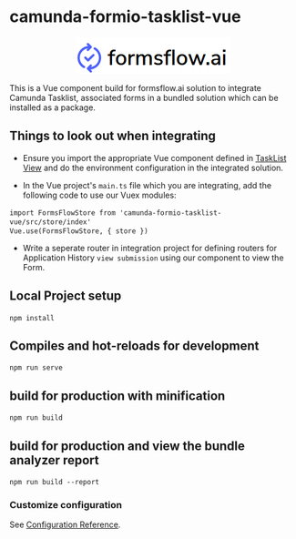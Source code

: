 # camunda-formio-tasklist-vue

<p align="center"><img src=".images/logo.png"/></p> 

This is a Vue component build for formsflow.ai solution to integrate
Camunda Tasklist, associated forms in a bundled solution which can
be installed as a package. 


## Things to look out when integrating


- Ensure you import the appropriate Vue component defined in [TaskList View](https://github.com/AOT-Technologies/forms-flow-ai-extensions/blob/master/camunda-formio-tasklist-vue/src/views/TaskList.vue) and do the environment configuration in the integrated solution.

- In the Vue project's `main.ts` file which you are integrating, add
the following code to use our Vuex modules:

```
import FormsFlowStore from 'camunda-formio-tasklist-vue/src/store/index'
Vue.use(FormsFlowStore, { store })
```

- Write a seperate router in integration project for defining routers for
Application History `view submission` using our component to view
the Form.


## Local Project setup
```
npm install
```

## Compiles and hot-reloads for development
```
npm run serve
```

## build for production with minification
```
npm run build
```

## build for production and view the bundle analyzer report
```
npm run build --report
```

### Customize configuration
See [Configuration Reference](https://cli.vuejs.org/config/).


